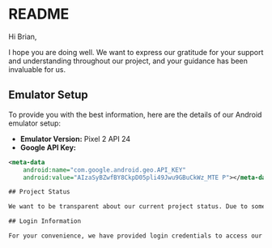 # README

Hi Brian,

I hope you are doing well. We want to express our gratitude for your support and understanding throughout our project, and your guidance has been invaluable for us.

## Emulator Setup

To provide you with the best information, here are the details of our Android emulator setup:

- **Emulator Version:** Pixel 2 API 24
- **Google API Key:**

```xml
<meta-data
    android:name="com.google.android.geo.API_KEY"
    android:value="AIzaSyBZwfBY8CkpD05pli49Jwu9GBuCkWz_MTE P"></meta-data>

## Project Status

We want to be transparent about our current project status. Due to some miscommunication, a few parts of our project are not yet fully integrated. We are actively working to resolve these issues during the testing phase. Unfortunately, one of our team members faced a laptop breakdown and had to use our shared laptop to implement a critical functionality. Your understanding and patience during this time are greatly appreciated.

## Login Information

For your convenience, we have provided login credentials to access our reservation information:

